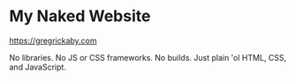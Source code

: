 # My Naked Website

<https://gregrickaby.com>

No libraries. No JS or CSS frameworks. No builds. Just plain 'ol HTML, CSS, and JavaScript.

